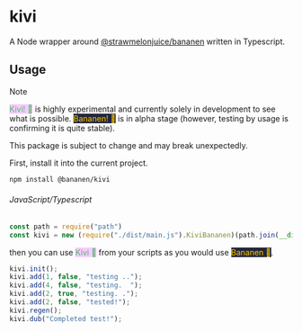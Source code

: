 # kivi
A Node wrapper around [@strawmelonjuice/bananen](https://github.com/strawmelonjuice/bananen) written in Typescript.



## Usage

> [!note]
>
> <span style="background-color: #f6ccff; color: #57b370">Kivi! 🥝</span> is highly experimental and currently solely in development to see what is possible. <span style="background-color: #24273a; color: #ffcc00">Bananen! 🍌</span> is in alpha stage (however, testing by usage is confirming it is quite stable).
>
> This package is subject to change and may break unexpectedly.

First, install it into the current project.

```bash
npm install @bananen/kivi
```

###### JavaScript/Typescript

```js
const path = require("path")
const kivi = new (require("./dist/main.js").KiviBananen)(path.join(__dirname, "../yes"));
```

then you can use <span style="background-color: #f6ccff; color: #57b370">Kivi 🥝</span> from your scripts as you would use <span style="background-color: #24273a; color: #ffcc00">Bananen 🍌</span>.

```js
kivi.init();
kivi.add(1, false, "testing ..");
kivi.add(4, false, "testing.  ");
kivi.add(2, true, "testing. .");
kivi.add(2, false, "tested!");
kivi.regen();
kivi.dub("Completed test!");
```

